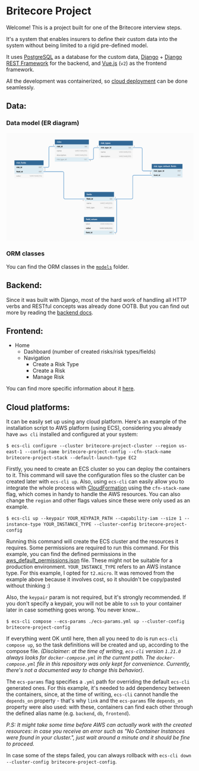 # Britecore Project
Welcome! 
This is a project built for one of the Britecore interview steps.

It's a system that enables insurers to define their custom data into the system without being limited to a rigid pre-defined model.

It uses [PostgreSQL](https://www.postgresql.org/) as a database for the custom data, [Django](https://www.djangoproject.com/) + [Django REST Framework](https://www.django-rest-framework.org/) for the backend, and [Vue.js](https://vuejs.org/) (`v2`) as the frontend framework. 

All the development was containerized, so [cloud deployment](https://github.com/rafaelgalani/britecore-project/blob/master/README.md#cloud-platforms) can be done seamlessly.

## Data:

### Data model (ER diagram)

![er-diagram](docs/data/ER_diagram.png?raw=true)

### ORM classes

You can find the ORM classes in the [`models`](backend/api/models) folder.

## Backend: 

Since it was built with Django, most of the hard work of handling all HTTP verbs and RESTful concepts was already done OOTB. But you can find out more by reading the [backend docs](backend/README.md).

## Frontend: 

- Home 
  - Dashboard (number of created risks/risk types/fields)
  - Navigation
    - Create a Risk Type
    - Create a Risk
    - Manage Risk

You can find more specific information about it [here](frontend/README.md).

## Cloud platforms:

It can be easily set up using any cloud platform. Here's an example of the installation script to AWS platform (using ECS), considering you already have `aws cli` installed and configured at your system:

```
$ ecs-cli configure --cluster britecore-project-cluster --region us-east-1 --config-name britecore-project-config --cfn-stack-name britecore-project-stack --default-launch-type EC2
```
Firstly, you need to create an ECS cluster so you can deploy the containers to it. This command will save the configuration files so the cluster can be created later with `ecs-cli up`. Also, using `ecs-cli` can easily allow you to integrate the whole process with [CloudFormation](https://aws.amazon.com/cloudformation/) using the `cfn-stack-name` flag, which comes in handy to handle the AWS resources. You can also change the `region` and other flags values since these were only used as an example.


```
$ ecs-cli up --keypair YOUR_KEYPAIR_PATH --capability-iam --size 1 --instance-type YOUR_INSTANCE_TYPE --cluster-config britecore-project-config
```
Running this command will create the ECS cluster and the resources it requires. Some permissions are required to run this command. For this example, you can find the defined permissions in the [aws_default_permissions.json](aws_default_permissions.json) file. These might not be suitable for a production environment.
`YOUR_INSTANCE_TYPE` refers to an AWS instance type. For this example, I opted for `t2.micro`. It was removed from the example above because it involves cost, so it shouldn't be copy/pasted without thinking :)

Also, the `keypair` param is not required, but it's strongly recommended. If you don't specify a keypair, you will not be able to `ssh` to your container later in case something goes wrong. You never know...


```
$ ecs-cli compose --ecs-params ./ecs-params.yml up --cluster-config britecore-project-config
```
If everything went OK until here, then all you need to do is run `ecs-cli compose up`, so the task definitions will be created and up, according to the compose file. _(Disclaimer: at the time of writing, `ecs-cli` version `1.21.0` always looks for `docker-compose.yml` in the current path. The `docker-compose.yml` file in this repository was only kept for convenience. Currently, there's not a documented way to change this behavior)_.

The `ecs-params` flag specifies a `.yml` path for overriding the default `ecs-cli` generated ones. For this example, it's needed to add dependency between the containers, since, at the time of writing, `ecs-cli` cannot handle the `depends_on` property - that's why `link` and the `ecs-params` file `depends_on` property were also used: with these, containers can find each other through the defined alias name (e.g. `backend`, `db`, `frontend`).

_P.S: It might take some time before AWS can actually work with the created resources: in case you receive an error such as "No Container Instances were found in your cluster.", just wait around a minute and it should be fine to proceed._

In case some of the steps failed, you can always rollback with `ecs-cli down --cluster-config britecore-project-config`.